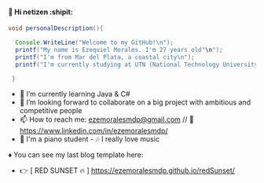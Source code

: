 #### 👋 Hi netizen :shipit:

```java
void personalDescription(){

  Console.WriteLine("Welcome to my GitHub!\n");
  printf("My name is Ezequiel Morales. I'm 27 years old"\n");
  printf("I'm from Mar del Plata, a coastal city\n");
  printf("I'm currently studying at UTN (National Technology University)\n");
  
 }
```

- 🌱 I’m currently learning Java & C#
- 👯 I’m looking forward to collaborate on a big project with ambitious and competitive people
- 📫 How to reach me: ezemoralesmdp@gmail.com // :link: https://www.linkedin.com/in/ezemoralesmdp/
- :musical_keyboard: I'm a piano student - :notes: I really love music

♦ You can see my last blog template here:
- :point_right: [ RED SUNSET :fire: ] https://ezemoralesmdp.github.io/redSunset/
